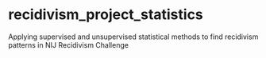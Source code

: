 # recidivism_project_statistics
Applying supervised and unsupervised statistical methods to find recidivism patterns in NIJ Recidivism Challenge
